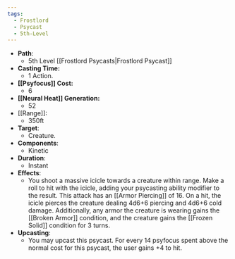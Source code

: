 ```yaml
---
tags:
  - Frostlord
  - Psycast
  - 5th-Level
---
```

- **Path**:
	- 5th Level [[Frostlord Psycasts|Frostlord Psycast]]
- **Casting Time:**
	- 1 Action.
- **[[Psyfocus]] Cost:**
	- 6
- **[[Neural Heat]] Generation:**
	- 52
- [[Range]]:
	- 350ft
- **Target**:
	- Creature.
- **Components**:
	- Kinetic
- **Duration**:
	- Instant
- **Effects**:
	- You shoot a massive icicle towards a creature within range. Make a roll to hit with the icicle, adding your psycasting ability modifier to the result. This attack has an [[Armor Piercing]] of 16. On a hit, the icicle pierces the creature dealing 4d6+6 piercing and 4d6+6 cold damage. Additionally, any armor the creature is wearing gains the [[Broken Armor]] condition, and the creature gains the [[Frozen Solid]] condition for 3 turns.
- **Upcasting**:
	- You may upcast this psycast. For every 14 psyfocus spent above the normal cost for this psycast, the user gains +4 to hit.
